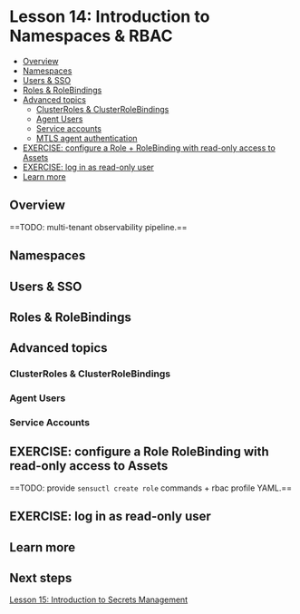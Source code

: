 # Lesson 14: Introduction to Namespaces & RBAC

- [Overview](#overview)
- [Namespaces](#namespaces)
- [Users & SSO](#users--SSO)
- [Roles & RoleBindings](#roles--rolebindings)
- [Advanced topics](#advanced-topics)
  - [ClusterRoles & ClusterRoleBindings](#clusterroles--clusterrolebindings)
  - [Agent Users](#agent-users)
  - [Service accounts](#service-accounts)
  - [MTLS agent authentication](#mtls-agent-authentication)
- [EXERCISE: configure a Role + RoleBinding with read-only access to Assets](#exercise-create-a-role--rolebinding-with-read-only-access-to-assets)
- [EXERCISE: log in as read-only user](#exercise-log-in-as-read-only-user)
- [Learn more](#learn-more)

## Overview

==TODO: multi-tenant observability pipeline.==

## Namespaces

## Users & SSO

## Roles & RoleBindings

## Advanced topics

### ClusterRoles & ClusterRoleBindings

### Agent Users

### Service Accounts

## EXERCISE: configure a Role RoleBinding with read-only access to Assets

==TODO: provide `sensuctl create role` commands + rbac profile YAML.==

## EXERCISE: log in as read-only user

## Learn more

## Next steps

[Lesson 15: Introduction to Secrets Management](../15/README.md#readme)
